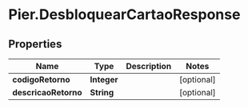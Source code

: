 # Pier.DesbloquearCartaoResponse

## Properties
Name | Type | Description | Notes
------------ | ------------- | ------------- | -------------
**codigoRetorno** | **Integer** |  | [optional] 
**descricaoRetorno** | **String** |  | [optional] 


